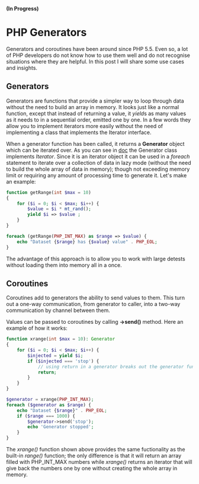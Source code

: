 **(In Progress)**
# PHP Generators
Generators and coroutines have been around since PHP 5.5.
Even so, a lot of PHP developers do not know how to use them well
and do not recognise situations where they are helpful. In this post
I will share some use cases and insights.

## Generators
Generators are functions that provide a simpler way to loop through
data without the need to build an array in memory. It looks just
like a normal function, except that instead of returning a value,
it *yield*s as many values as it needs to in a sequential order,
emitted one by one.  In a few words they allow you to implement
iterators more easily without the need of implementing a class
that implements the Iterator interface.

When a generator function has been called, it returns a **Generator**
object which can be iterated over. As you can see in [doc](http://php.net/manual/en/class.generator.php)
the Generator class implements *Iterator*. Since it is an iterator
object it can be used in a *foreach* statement to iterate over a
collection of data in lazy mode (without the need to build the whole
array of data in memory); though not exceeding memory limit or
requiring any amount of processing time to generate it.
Let's make an example:

```php
function getRange(int $max = 10)
{
    for ($i = 0; $i < $max; $i++) {
        $value = $i * mt_rand();
        yield $i => $value ;
    }
}

foreach (getRange(PHP_INT_MAX) as $range => $value) {
    echo "Dataset {$range} has {$value} value" . PHP_EOL;
}
```
The advantage of this approach is to allow you to work with large
detests without loading them into memory all in a once.

## Coroutines
Coroutines add to generators the ability to send values to them.
This turn out a one-way communication, from generator to caller,
into a two-way communication by channel between them.

Values can be passed to coroutines by calling  __->send()__ method.
Here an example of how it works:

```php
function xrange(int $max = 10): Generator
{
    for ($i = 0; $i < $max; $i++) {
        $injected = yield $i;
        if ($injected === 'stop') {
            // using return in a generator breaks out the generator function
            return;
        }
    }
}

$generator = xrange(PHP_INT_MAX);
foreach ($generator as $range) {
    echo "Dataset {$range}" . PHP_EOL;
    if ($range === 1000) {
        $generator->send('stop');
        echo 'Generator stopped';
    }
}
```

The _xrange()_ function shown above provides the same fuctionality as
the built-in _range()_ function; the only difference is that it will
return an array filled with PHP_INT_MAX numbers while _xrange()_ returns
an iterator that will give back the numbers one by one without creating
the whole array in memory.
